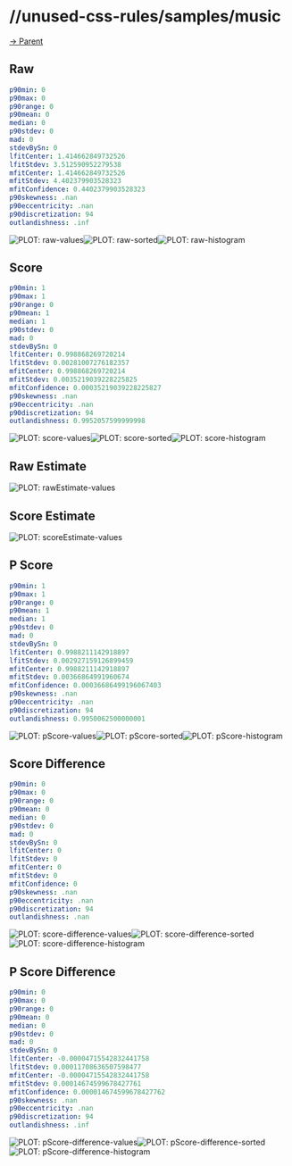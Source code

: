 
# //unused-css-rules/samples/music

[→ Parent](../..)


## Raw


```yaml
p90min: 0
p90max: 0
p90range: 0
p90mean: 0
median: 0
p90stdev: 0
mad: 0
stdevBySn: 0
lfitCenter: 1.414662849732526
lfitStdev: 3.512590952279538
mfitCenter: 1.414662849732526
mfitStdev: 4.402379903528323
mfitConfidence: 0.4402379903528323
p90skewness: .nan
p90eccentricity: .nan
p90discretization: 94
outlandishness: .inf

```

![PLOT: raw-values](./raw/values.svg)![PLOT: raw-sorted](./raw/sorted.svg)![PLOT: raw-histogram](./raw/histogram.svg)
## Score


```yaml
p90min: 1
p90max: 1
p90range: 0
p90mean: 1
median: 1
p90stdev: 0
mad: 0
stdevBySn: 0
lfitCenter: 0.998868269720214
lfitStdev: 0.00281007276182357
mfitCenter: 0.998868269720214
mfitStdev: 0.0035219039228225825
mfitConfidence: 0.00035219039228225827
p90skewness: .nan
p90eccentricity: .nan
p90discretization: 94
outlandishness: 0.9952057599999998

```

![PLOT: score-values](./score/values.svg)![PLOT: score-sorted](./score/sorted.svg)![PLOT: score-histogram](./score/histogram.svg)
## Raw Estimate

![PLOT: rawEstimate-values](./rawEstimate/values.svg)
## Score Estimate

![PLOT: scoreEstimate-values](./scoreEstimate/values.svg)
## P Score


```yaml
p90min: 1
p90max: 1
p90range: 0
p90mean: 1
median: 1
p90stdev: 0
mad: 0
stdevBySn: 0
lfitCenter: 0.9988211142918897
lfitStdev: 0.002927159126899459
mfitCenter: 0.9988211142918897
mfitStdev: 0.00366864991960674
mfitConfidence: 0.00036686499196067403
p90skewness: .nan
p90eccentricity: .nan
p90discretization: 94
outlandishness: 0.9950062500000001

```

![PLOT: pScore-values](./pScore/values.svg)![PLOT: pScore-sorted](./pScore/sorted.svg)![PLOT: pScore-histogram](./pScore/histogram.svg)
## Score Difference


```yaml
p90min: 0
p90max: 0
p90range: 0
p90mean: 0
median: 0
p90stdev: 0
mad: 0
stdevBySn: 0
lfitCenter: 0
lfitStdev: 0
mfitCenter: 0
mfitStdev: 0
mfitConfidence: 0
p90skewness: .nan
p90eccentricity: .nan
p90discretization: 94
outlandishness: .nan

```

![PLOT: score-difference-values](./score-difference/values.svg)![PLOT: score-difference-sorted](./score-difference/sorted.svg)![PLOT: score-difference-histogram](./score-difference/histogram.svg)
## P Score Difference


```yaml
p90min: 0
p90max: 0
p90range: 0
p90mean: 0
median: 0
p90stdev: 0
mad: 0
stdevBySn: 0
lfitCenter: -0.00004715542832441758
lfitStdev: 0.00011708636507598477
mfitCenter: -0.00004715542832441758
mfitStdev: 0.00014674599678427761
mfitConfidence: 0.000014674599678427762
p90skewness: .nan
p90eccentricity: .nan
p90discretization: 94
outlandishness: .inf

```

![PLOT: pScore-difference-values](./pScore-difference/values.svg)![PLOT: pScore-difference-sorted](./pScore-difference/sorted.svg)![PLOT: pScore-difference-histogram](./pScore-difference/histogram.svg)